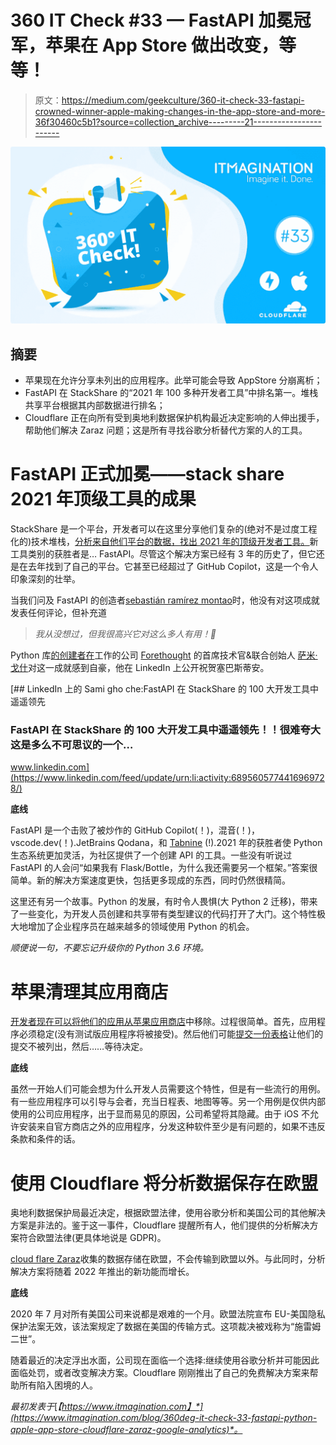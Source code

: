 # 360 IT Check #33 — FastAPI 加冕冠军，苹果在 App Store 做出改变，等等！

> 原文：<https://medium.com/geekculture/360-it-check-33-fastapi-crowned-winner-apple-making-changes-in-the-app-store-and-more-36f30460c5b1?source=collection_archive---------21----------------------->

![](img/05c6338e18bf97af796bc31d8ea9fc0d.png)

## 摘要

*   苹果现在允许分享未列出的应用程序。此举可能会导致 AppStore 分崩离析；
*   FastAPI 在 StackShare 的“2021 年 100 多种开发者工具”中排名第一。堆栈共享平台根据其内部数据进行排名；
*   Cloudflare 正在向所有受到奥地利数据保护机构最近决定影响的人伸出援手，帮助他们解决 Zaraz 问题；这是所有寻找谷歌分析替代方案的人的工具。

# FastAPI 正式加冕——stack share 2021 年顶级工具的成果

StackShare 是一个平台，开发者可以在这里分享他们复杂的(绝对不是过度工程化的)技术堆栈，[分析来自他们平台的数据，找出 2021 年的顶级开发者工具。](https://stackshare.io/posts/top-developer-tools-2021)新工具类别的获胜者是… FastAPI。尽管这个解决方案已经有 3 年的历史了，但它还是在去年找到了自己的平台。它甚至已经超过了 GitHub Copilot，这是一个令人印象深刻的壮举。

当我们问及 FastAPI 的创造者[sebastián ramírez montao](https://www.linkedin.com/in/tiangolo/)时，他没有对这项成就发表任何评论，但补充道

> *我从没想过，但我很高兴它对这么多人有用！🎉*

Python 库[的创建者在](https://forethought.ai/press/forethought-hires-creator-of-fastapi-sebastian-ramirez/)工作的公司 [Forethought](https://forethought.ai/press/forethought-hires-creator-of-fastapi-sebastian-ramirez/) 的首席技术官&联合创始人‍ [萨米·戈什](https://www.linkedin.com/in/samighoche?miniProfileUrn=urn%3Ali%3Afs_miniProfile%3AACoAAA-GcSQByfWCV89s4DmVmT6Xtuh_uuFh0cU&lipi=urn%3Ali%3Apage%3Ad_flagship3_detail_base%3BGLhr98tpTQqaMubopYlSww%3D%3D&licu=urn%3Ali%3Acontrol%3Ad_flagship3_detail_base-actor_container&lici=NrR1NTY%2BQ82Vq2v1JQ50Uw%3D%3D)对这一成就感到自豪，他在 LinkedIn 上公开祝贺塞巴斯蒂安。

[](https://www.linkedin.com/feed/update/urn:li:activity:6895605774416969728/) [## LinkedIn 上的 Sami gho che:FastAPI 在 StackShare 的 100 大开发工具中遥遥领先

### FastAPI 在 StackShare 的 100 大开发工具中遥遥领先！！很难夸大这是多么不可思议的一个…

www.linkedin.com](https://www.linkedin.com/feed/update/urn:li:activity:6895605774416969728/) 

**底线**

FastAPI 是一个击败了被炒作的 GitHub Copilot(！)，混音(！)，vscode.dev(！).JetBrains Qodana，和 [Tabnine](https://www.itmagination.com/blog/rise-ai-code-autocompletion-engines-github-copilot-tabnine-kite) (!).2021 年的获胜者使 Python 生态系统更加灵活，为社区提供了一个创建 API 的工具。一些没有听说过 FastAPI 的人会问“如果我有 Flask/Bottle，为什么我还需要另一个框架。”答案很简单。新的解决方案速度更快，包括更多现成的东西，同时仍然很精简。

这里还有另一个故事。Python 的发展，有时令人畏惧(大 Python 2 迁移)，带来了一些变化，为开发人员创建和共享带有类型建议的代码打开了大门。这个特性极大地增加了企业程序员在越来越多的领域使用 Python 的机会。

*顺便说一句，不要忘记升级你的 Python 3.6 环境。*

# 苹果清理其应用商店

[开发者现在可以将他们的应用从苹果应用商店](https://mashable.com/article/apple-app-store-unlisted)中移除。过程很简单。首先，应用程序必须稳定(没有测试版应用程序将被接受)。然后他们可能[提交一份表格](https://developer.apple.com/contact/request/unlisted-app/)让他们的提交不被列出，然后……等待决定。

**底线**

虽然一开始人们可能会想为什么开发人员需要这个特性，但是有一些流行的用例。有一些应用程序可以引导与会者，充当日程表、地图等等。另一个用例是仅供内部使用的公司应用程序，出于显而易见的原因，公司希望将其隐藏。由于 iOS 不允许安装来自官方商店之外的应用程序，分发这种软件至少是有问题的，如果不违反条款和条件的话。

# 使用 Cloudflare 将分析数据保存在欧盟

奥地利数据保护局最近决定，根据欧盟法律，使用谷歌分析和美国公司的其他解决方案是非法的。鉴于这一事件，Cloudflare 提醒所有人，他们提供的分析解决方案符合欧盟法律(更具体地说是 GDPR)。

[cloud flare Zaraz](https://blog.cloudflare.com/keep-analytics-tracking-data-in-the-eu-cloudflare-zaraz/)收集的数据存储在欧盟，不会传输到欧盟以外。与此同时，分析解决方案将随着 2022 年推出的新功能而增长。

**底线**

2020 年 7 月对所有美国公司来说都是艰难的一个月。欧盟法院宣布 EU-美国隐私保护法案无效，该法案规定了数据在美国的传输方式。这项裁决被戏称为“施雷姆二世”。

随着最近的决定浮出水面，公司现在面临一个选择:继续使用谷歌分析并可能因此面临处罚，或者改变解决方案。Cloudflare 刚刚推出了自己的免费解决方案来帮助所有陷入困境的人。

*最初发表于*[*【https://www.itmagination.com】*](https://www.itmagination.com/blog/360deg-it-check-33-fastapi-python-apple-app-store-cloudflare-zaraz-google-analytics)*。*